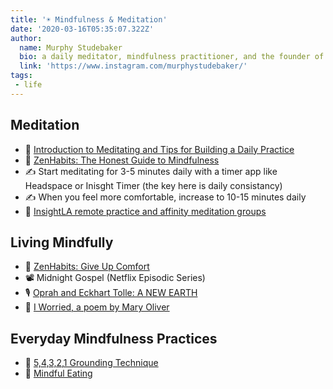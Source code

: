 ```yaml
---
title: '☀️ Mindfulness & Meditation'
date: '2020-03-16T05:35:07.322Z'
author:
  name: Murphy Studebaker
  bio: a daily meditator, mindfulness practitioner, and the founder of this website.
  link: 'https://www.instagram.com/murphystudebaker/'
tags:
 - life
---
```


## Meditation
- 📝 [Introduction to Meditating and Tips for Building a Daily Practice](https://zenhabits.net/meditation-guide/)
- 📝 [ZenHabits: The Honest Guide to Mindfulness](https://zenhabits.net/honest-mindfulness/)
- ✍️ Start meditating for 3-5 minutes daily with a timer app like Headspace or Inisght Timer (the key here is daily consistancy)
- ✍️ When you feel more comfortable, increase to 10-15 minutes daily 
- 🔗 [InsightLA remote practice and affinity meditation groups](https://insightla.org/programs/affinity-groups/)

## Living Mindfully
- 📝 [ZenHabits: Give Up Comfort](https://zenhabits.net/comfort/)
- 📽️ Midnight Gospel (Netflix Episodic Series)
- 🎙️ [Oprah and Eckhart Tolle: A NEW EARTH](https://omny.fm/shows/oprah-and-eckhart-tolle-a-new-earth/playlists/podcast)
- 📝 [I Worried, a poem by Mary Oliver](https://apoemaday.tumblr.com/post/175408809725/i-worried)

## Everyday Mindfulness Practices
- 📝 [5,4,3,2,1 Grounding Technique](https://insighttimer.com/blog/54321-grounding-technique/)
- 📝 [Mindful Eating](https://zenhabits.net/what-is-mindful-eating/)